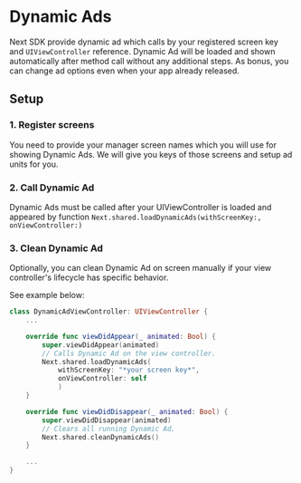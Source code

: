 # Dynamic Ads

Next SDK provide dynamic ad which calls by your registered screen key and `UIViewController` reference. Dynamic Ad will be loaded and shown automatically after method call without any additional steps. As bonus, you can change ad options even when your app already released.

## Setup

### 1. Register screens

You need to provide your manager screen names which you will use for showing Dynamic Ads. We will give you keys of those screens and setup ad units for you.

### 2. Call Dynamic Ad

Dynamic Ads must be called after your UIViewController is loaded and appeared by function `Next.shared.loadDynamicAds(withScreenKey:, onViewController:)`

### 3. Clean Dynamic Ad

Optionally, you can clean Dynamic Ad on screen manually if your view controller's lifecycle has specific behavior.

See example below:

```swift
class DynamicAdViewController: UIViewController {
    ...

    override func viewDidAppear(_ animated: Bool) {
        super.viewDidAppear(animated)
        // Calls Dynamic Ad on the view controller.
        Next.shared.loadDynamicAds(
            withScreenKey: "*your screen key*", 
            onViewController: self
            )
    }

    override func viewDidDisappear(_ animated: Bool) {
        super.viewDidDisappear(animated)
        // Clears all running Dynamic Ad.
        Next.shared.cleanDynamicAds()
    }

    ...
}
```
